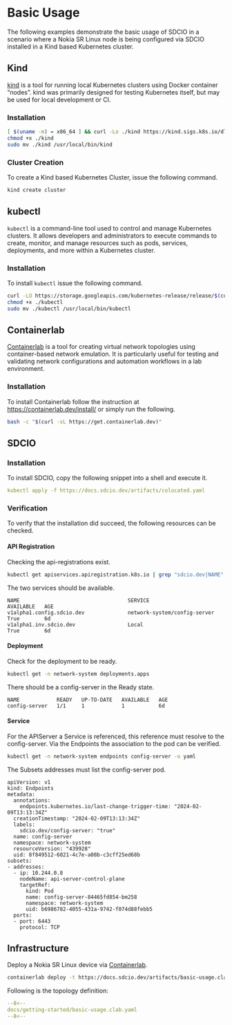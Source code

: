 # Basic Usage
The following examples demonstrate the basic usage of SDCIO in a scenario where a Nokia SR Linux node is being configured via SDCIO installed in a Kind based Kubernetes cluster.

## Kind
[kind](https://kind.sigs.k8s.io/) is a tool for running local Kubernetes clusters using Docker container “nodes”. kind was primarily designed for testing Kubernetes itself, but may be used for local development or CI.

### Installation

```bash
[ $(uname -m) = x86_64 ] && curl -Lo ./kind https://kind.sigs.k8s.io/dl/v0.21.0/kind-$(uname)-amd64
chmod +x ./kind
sudo mv ./kind /usr/local/bin/kind
```

### Cluster Creation
To create a Kind based Kubernetes Cluster, issue the following command.
```bash
kind create cluster
```

## kubectl
`kubectl` is a command-line tool used to control and manage Kubernetes clusters. It allows developers and administrators to execute commands to create, monitor, and manage resources such as pods, services, deployments, and more within a Kubernetes cluster.

### Installation
To install `kubectl` issue the following command.
```bash
curl -LO https://storage.googleapis.com/kubernetes-release/release/$(curl -s https://storage.googleapis.com/kubernetes-release/release/stable.txt)/bin/linux/amd64/kubectl
chmod +x ./kubectl
sudo mv ./kubectl /usr/local/bin/kubectl
```

## Containerlab

[Containerlab](https://containerlab.dev) is a tool for creating virtual network topologies using container-based network emulation. It is particularly useful for testing and validating network configurations and automation workflows in a lab environment.

### Installation
To install Containerlab follow the instruction at https://containerlab.dev/install/ or simply run the following.

```bash
bash -c "$(curl -sL https://get.containerlab.dev)"
```

## SDCIO

### Installation
To install SDCIO, copy the following snippet into a shell and execute it.
```yaml
kubectl apply -f https://docs.sdcio.dev/artifacts/colocated.yaml
```

### Verification
To verify that the installation did succeed, the following resources can be checked.

#### API Registration
Checking the api-registrations exist.
```bash
kubectl get apiservices.apiregistration.k8s.io | grep "sdcio.dev|NAME"
```

The two services should be available.
```
NAME                                   SERVICE                        AVAILABLE   AGE
v1alpha1.config.sdcio.dev              network-system/config-server   True        6d
v1alpha1.inv.sdcio.dev                 Local                          True        6d
```

#### Deployment
Check for the deployment to be ready.
```bash
kubectl get -n network-system deployments.apps
```
There should be a config-server in the Ready state.
```
NAME            READY   UP-TO-DATE   AVAILABLE   AGE
config-server   1/1     1            1           6d
```

#### Service
For the APIServer a Service is referenced, this reference must resolve to the config-server.
Via the Endpoints the association to the pod can be verified.
```bash
kubectl get -n network-system endpoints config-server -o yaml
```

The Subsets addresses must list the config-server pod.
```
apiVersion: v1
kind: Endpoints
metadata:
  annotations:
    endpoints.kubernetes.io/last-change-trigger-time: "2024-02-09T13:13:34Z"
  creationTimestamp: "2024-02-09T13:13:34Z"
  labels:
    sdcio.dev/config-server: "true"
  name: config-server
  namespace: network-system
  resourceVersion: "439928"
  uid: 8f849512-6021-4c7e-a08b-c3cff25ed68b
subsets:
- addresses:
  - ip: 10.244.0.8
    nodeName: api-server-control-plane
    targetRef:
      kind: Pod
      name: config-server-84465fd854-bm258
      namespace: network-system
      uid: b6986782-4055-431a-9742-f074d88febb5
  ports:
  - port: 6443
    protocol: TCP
```

## Infrastructure

Deploy a Nokia SR Linux device via [Containerlab](https://containerlab.dev).

```bash
containerlab deploy -t https://docs.sdcio.dev/artifacts/basic-usage.clab.yaml
```

Following is the topology definition:

```yaml
--8<--
docs/getting-started/basic-usage.clab.yaml
--8<--
```
